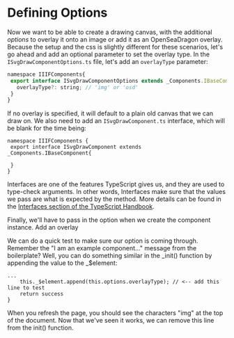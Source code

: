 # Defining Options

Now we want to be able to create a drawing canvas, with the additional _options_ to overlay it onto an image or add it as an OpenSeaDragon overlay. Because the setup and the css is slightly different for these scenarios, let's go ahead and add an optional parameter to set the overlay type.  In the `ISvgDrawComponentOptions.ts` file, let's add an `overlayType` parameter:

```js
namespace IIIFComponents{
 export interface ISvgDrawComponentOptions extends _Components.IBaseComponentOptions {
   overlayType?: string; // 'img' or 'osd'
 }
}
```

If no overlay is specified, it will default to a plain old canvas that we can draw on.  We also need to add an `ISvgDrawComponent.ts` interface, which will be blank for the time being:

```
namespace IIIFComponents {
 export interface ISvgDrawComponent extends _Components.IBaseComponent{

 }
}

```

Interfaces are one of the features TypeScript gives us, and they are used to type-check arguments.  In other words, Interfaces make sure that the values we pass are what is expected by the method.  More details can be found in the [Interfaces section of the TypeScript Handbook](https://www.typescriptlang.org/docs/handbook/interfaces.html).

Finally, we'll have to pass in the option when we create the component instance.  Add an overlay 

We can do a quick test to make sure our option is coming through.  Remember the "I am an example component..." message from the boilerplate?  Well, you can do something similar in the \_init\(\) function by appending the value to the \_$element:

```
...
    this._$element.append(this.options.overlayType); // <-- add this line to test
    return success
}
```

When you refresh the page, you should see the characters "img" at the top of the document.  Now that we've seen it works, we can remove this line from the init\(\) function.

